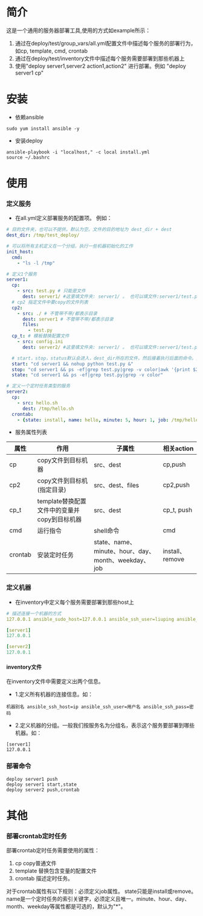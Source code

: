 # 简介
这是一个通用的服务器部署工具,使用的方式如example所示：
1. 通过在deploy/test/group_vars/all.yml配置文件中描述每个服务的部署行为，如cp, template, cmd, crontab
2. 通过在deploy/test/inventory文件中描述每个服务需要部署到那些机器上
3. 使用"deploy server1,server2 action1,action2" 进行部署。例如 "deploy server1 cp"

# 安装
* 依赖ansible
```shell script
sudo yum install ansible -y
```
* 安装deploy
```
ansible-playbook -i "localhost," -c local install.yml 
source ~/.bashrc
```
# 使用
### 定义服务
* 在all.yml定义部署服务的配置项。
例如：
```yaml
# 目的文件夹，也可以不提供，默认为空。文件的目的地址为 dest_dir + dest
dest_dir: /tmp/test_deploy/

# 可以将所有主机定义在一个分组，执行一些机器初始化的工作
init_host:
  cmd:
    - "ls -l /tmp"

# 定义1个服务
server1:
  cp:
    - src: test.py # 只能是文件
      dest: server1/ #这里填文件夹: server1/ 。 也可以填文件:server1/test.py，但上级目录需要存在
  # cp2 指定文件中要copy的文件列表
  cp2:
    - src: ./ # 不管带不带/都表示目录
      dest: server1 # 不管带不带/都表示目录
      files:
        - test.py
  cp_t: # 模板替换配置文件
    - src: config.ini
      dest: server2/ #这里填文件夹: server1/ 。 也可以填文件:server1/test.py，但上级目录需要存在

  # start，stop，status默认会进入，dest_dir所在的文件，然后接着执行后面的命令。如果dest_dir为空，就进入用户目录了
  start: "cd server1 && nohup python test.py &"
  stop: "cd server1 && ps -ef|grep test.py|grep -v color|awk '{print $2}'|xargs kill"
  state: "cd server1 && ps -ef|grep test.py|grep -v color"

# 定义一个定时任务类型的服务
server2:
  cp:
    - src: hello.sh
      dest: /tmp/hello.sh
  crontab:
    - {state: install, name: hello, minute: 5, hour: 1, job: /tmp/hello.sh}
```
* 服务属性列表

属性|作用|子属性|相关action  
-|-|-|-
cp|copy文件到目标机器|src、dest|cp,push
cp2|copy文件到目标机(指定目录)|src、dest、files|cp2,push
cp_t|template替换配置文件中的变量并copy到目标机器|src、dest|cp_t, push  
cmd|运行指令|shell命令|cmd
crontab|安装定时任务|state、name、minute、hour、day、month、weekday、job|install、remove

### 定义机器
* 在inventory中定义每个服务需要部署到那些host上
```yaml
# 描述连接一个机器的方式
127.0.0.1 ansible_sudo_host=127.0.0.1 ansible_ssh_user=liuping ansible_ssh_pass=liuping

[server1]
127.0.0.1

[server2]
127.0.0.1
```
#### inventory文件
在inventory文件中需要定义出两个信息。  
  
* 1.定义所有机器的连接信息。如：
```
机器别名 ansible_ssh_host=ip ansible_ssh_user=用户名 ansible_ssh_pass=密码
```
* 2.定义机器的分组。一般我们按服务名为分组名，表示这个服务要部署到哪些机器。如：
```
[server1]
127.0.0.1
```

### 部署命令
```shell script
deploy server1 push
deploy server1 start,state
deploy server2 push,crontab
```

# 其他

### 部署crontab定时任务
部署crontab定时任务需要使用的属性：
1. cp copy普通文件
2. template 替换包含变量的配置文件
3. crontab 描述定时任务。  

对于crontab属性有以下规则：必须定义job属性。 state只能是install或remove。name是一个定时任务的索引关键字，必须定义且唯一。minute、hour、day、month、weekday等属性都是可选的，默认为"*"。 



